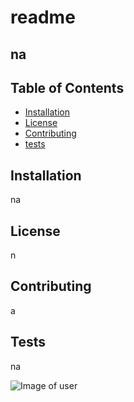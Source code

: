 
# readme
## na 

## Table of Contents
- [Installation](#installation)
- [License](#license)
- [Contributing](#contributing)
- [tests](#tests)

## Installation
na

## License
n

## Contributing
a

## Tests
na

![Image of user](https://avatars3.githubusercontent.com/u/67486625?v=4)


